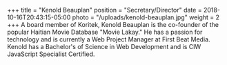 +++
title = "Kenold Beauplan"
position = "Secretary/Director"
date = 2018-10-16T20:43:15-05:00
photo = "/uploads/kenold-beauplan.jpg"
weight = 2
+++
A board member of Koritek, Kenold Beauplan is the co-founder of the popular Haitian Movie Database "Movie Lakay." He has a passion for technology and is currently a Web Project Manager at First Beat Media. Kenold has a Bachelor's of Science in Web Development and is CIW JavaScript Specialist Certified. 